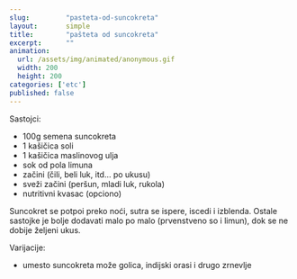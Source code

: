 ```yaml
---
slug:         "pasteta-od-suncokreta"
layout:       simple
title:        "pašteta od suncokreta"
excerpt:      ""
animation:
  url: /assets/img/animated/anonymous.gif
  width: 200
  height: 200
categories: ['etc']
published: false
---
```


Sastojci:

- 100g semena suncokreta
- 1 kašičica soli
- 1 kašičica maslinovog ulja
- sok od pola limuna
- začini (čili, beli luk, itd... po ukusu)
- sveži začini (peršun, mladi luk, rukola)
- nutritivni kvasac (opciono) 

Suncokret se potpoi preko noći, sutra se ispere, iscedi i izblenda. Ostale sastojke je bolje dodavati malo po malo (prvenstveno
so i limun), dok se ne dobije željeni ukus.

Varijacije:

- umesto suncokreta može golica, indijski orasi i drugo zrnevlje  
 